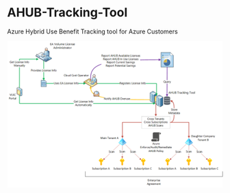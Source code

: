 # AHUB-Tracking-Tool
Azure Hybrid Use Benefit Tracking tool for Azure Customers

[![High level overview of workflow.](docs/media/workflow-01.png)](docs/media/workflow-01.png#lightbox)
